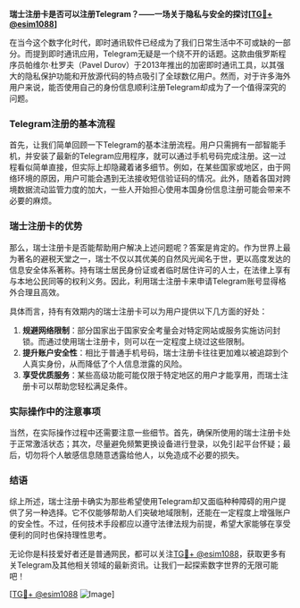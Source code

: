 **瑞士注册卡是否可以注册Telegram？——一场关于隐私与安全的探讨[[TG💪+ @esim1088](https://t.me/s/esim1088)]**

在当今这个数字化时代，即时通讯软件已经成为了我们日常生活中不可或缺的一部分。而提到即时通讯应用，Telegram无疑是一个绕不开的话题。这款由俄罗斯程序员帕维尔·杜罗夫（Pavel Durov）于2013年推出的加密即时通讯工具，以其强大的隐私保护功能和开放源代码的特点吸引了全球数亿用户。然而，对于许多海外用户来说，能否使用自己的身份信息顺利注册Telegram却成为了一个值得深究的问题。

### Telegram注册的基本流程

首先，让我们简单回顾一下Telegram的基本注册流程。用户只需拥有一部智能手机，并安装了最新的Telegram应用程序，就可以通过手机号码完成注册。这一过程看似简单直接，但实际上却隐藏着诸多细节。例如，在某些国家或地区，由于网络环境的原因，用户可能会遇到无法接收短信验证码的情况。此外，随着各国对跨境数据流动监管力度的加大，一些人开始担心使用本国身份信息注册可能会带来不必要的麻烦。

### 瑞士注册卡的优势

那么，瑞士注册卡是否能帮助用户解决上述问题呢？答案是肯定的。作为世界上最为著名的避税天堂之一，瑞士不仅以其优美的自然风光闻名于世，更以高度发达的信息安全体系著称。持有瑞士居民身份证或者临时居住许可的人士，在法律上享有与本地公民同等的权利义务。因此，利用瑞士注册卡来申请Telegram账号显得格外合理且高效。

具体而言，持有有效期内的瑞士注册卡可以为用户提供以下几方面的好处：

1. **规避网络限制**：部分国家出于国家安全考量会对特定网站或服务实施访问封锁。而通过使用瑞士注册卡，则可以在一定程度上绕过这些限制。
2. **提升账户安全性**：相比于普通手机号码，瑞士注册卡往往更加难以被追踪到个人真实身份，从而降低了个人信息泄露的风险。
3. **享受优质服务**：某些高级功能可能仅限于特定地区的用户才能享用，而瑞士注册卡可以帮助您轻松满足条件。

### 实际操作中的注意事项

当然，在实际操作过程中还需要注意一些细节。首先，确保所使用的瑞士注册卡处于正常激活状态；其次，尽量避免频繁更换设备进行登录，以免引起平台怀疑；最后，切勿将个人敏感信息随意透露给他人，以免造成不必要的损失。

### 结语

综上所述，瑞士注册卡确实为那些希望使用Telegram却又面临种种障碍的用户提供了另一种选择。它不仅能够帮助人们突破地域限制，还能在一定程度上增强账户的安全性。不过，任何技术手段都应以遵守法律法规为前提，希望大家能够在享受便利的同时也保持理性思考。

无论你是科技爱好者还是普通网民，都可以关注[TG💪+ @esim1088](https://t.me/s/esim1088)，获取更多有关Telegram及其他相关领域的最新资讯。让我们一起探索数字世界的无限可能吧！

[[TG💪+ @esim1088](https://t.me/s/esim1088) ![Image](https://i.postimg.cc/4NQfJmqS/Snipaste-2025-05-13-00-14-12.png)]